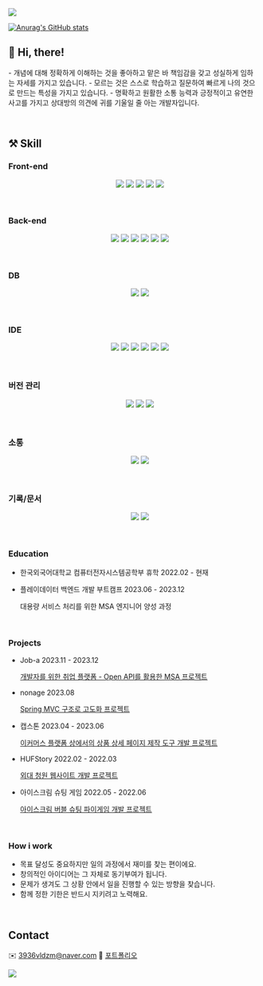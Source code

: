 <img src="https://capsule-render.vercel.app/api?type=waving&color=auto&height=200&section=header&text=&fontSize=90" />

<!-- 본인의 깃허브에 대한 평판 -->
[![Anurag's GitHub stats](https://github-readme-stats.vercel.app/api?username=wjdals3936)](https://github.com/anuraghazra/github-readme-stats)
<br />

## 🙌 Hi, there!
<p>
- 개념에 대해 정확하게 이해하는 것을 좋아하고 맡은 바 책임감을 갖고 성실하게 임하는 자세를 가지고 있습니다.
- 모르는 것은 스스로 학습하고 질문하여 빠르게 나의 것으로 만드는 특성을 가지고 있습니다.
- 명확하고 원활한 소통 능력과 긍정적이고 유연한 사고를 가지고 상대방의 의견에 귀를 기울일 줄 아는 개발자입니다.
</p>
<br />

## ⚒️ Skill
<p>

### Front-end
<ul align="center">
  <!--html-->
   <img src="https://img.shields.io/badge/html-E34F26?style=flat-square&logo=html&logoColor=ffffff"/>
  <!--css-->
   <img src="https://img.shields.io/badge/css-1572B6?style=flat-square&logo=css&logoColor=ffffff"/>
  <!--js-->
    <img src="https://img.shields.io/badge/javascript-F7DF1E?style=flat-square&logo=javascript&logoColor=ffffff"/>
  <!--react-->
   <img src="https://img.shields.io/badge/react-61DAFB?style=flat-square&logo=react&logoColor=ffffff"/>
  <!--google chart-->
    <img src="https://img.shields.io/badge/google chart-4285F4?style=flat-square&logoColor=ffffff"/>
</ul>
<br />

### Back-end
<ul align="center">
  <!--python-->
    <img src="https://img.shields.io/badge/python-3776AB?style=flat-square&logo=python&logoColor=ffffff"/>
  <!--java-->
   <img src="https://img.shields.io/badge/java-ED1D25?style=flat-square&logo=java&logoColor=ffffff"/>
  <!--spring-->
   <img src="https://img.shields.io/badge/spring-6DB33F?style=flat-square&logo=spring&logoColor=ffffff"/>
  <!--spring boot-->
   <img src="https://img.shields.io/badge/springboot-6DB33F?style=flat-square&logo=spring&logoColor=ffffff"/>
  <!--Swagger-->
   <img src="https://img.shields.io/badge/swagger-85EA2D?style=flat-square&logo=swagger&logoColor=ffffff"/>
  <!--Django-->
   <img src="https://img.shields.io/badge/django-092E20?style=flat-square&logo=django&logoColor=ffffff"/>
</ul>
<br />

### DB
<ul align="center">
   <!--mysql-->
     <img src="https://img.shields.io/badge/mysql-4479A1?style=flat-square&logo=mysql&logoColor=ffffff"/>
   <!--mariadb-->
     <img src="https://img.shields.io/badge/mariadb-003545?style=flat-square&logo=mariadb&logoColor=ffffff"/>
</ul>
<br />

### IDE
<ul align="center">
  <!--intellijidea-->
    <img src="https://img.shields.io/badge/intellijidea-000000?style=flat-square&logo=intellijidea&logoColor=ffffff"/>
  <!--eclipseide-->
    <img src="https://img.shields.io/badge/eclipseide-2C2255?style=flat-square&logo=eclipseide&logoColor=ffffff"/>
  <!--googlecolab-->
    <img src="https://img.shields.io/badge/googlecolab-F9AB00?style=flat-square&logo=googlecolab&logoColor=ffffff"/>
  <!--visualstudiocode-->
    <img src="https://img.shields.io/badge/visualstudiocode-007ACC?style=flat-square&logo=visualstudiocode&logoColor=ffffff"/>
  <!--pycharm-->
    <img src="https://img.shields.io/badge/pycharm-000000?style=flat-square&logo=pycharm&logoColor=ffffff"/>
  <!--figma-->
    <img src="https://img.shields.io/badge/figma-F24E1E?style=flat-square&logo=figma&logoColor=ffffff"/>
</ul>
<br />

  ### 버전 관리
  <ul align="center">
    <!--git-->
      <img src="https://img.shields.io/badge/git-F05032?style=flat-square&logo=git&logoColor=ffffff"/>
    <!--github-->
      <img src="https://img.shields.io/badge/github-181717?style=flat-square&logo=github&logoColor=ffffff"/>
    <!--SourceTree-->
      <img src="https://img.shields.io/badge/sourceTree-0052CC?style=flat-square&logo=SourceTree&logoColor=ffffff"/>
      </ul>
  <br />
  
  ### 소통
  <ul align="center">
    <!--slack-->
      <img src="https://img.shields.io/badge/slack-4A154B?style=flat-square&logo=discord&logoColor=ffffff"/>
    <!--discord-->
      <img src="https://img.shields.io/badge/discord-5865F2?style=flat-square&logo=discord&logoColor=ffffff"/>
      </ul>
  <br />
  
  ### 기록/문서
  <ul align="center">
    <!--블로그-->
      <a href="https://mangocoding-journal.tistory.com/"><img src="https://img.shields.io/badge/tistory-000000?style=flat-square&logo=tistory&logoColor=ffffff"/></a>
    <!--notion-->
      <img src="https://img.shields.io/badge/notion-000000?style=flat-square&logo=notion&logoColor=ffffff"/>
    </ul>
</p>
<br />

### Education

- 한국외국어대학교 컴퓨터전자시스템공학부 휴학  2022.02 - 현재

- 플레이데이터 백엔드 개발 부트캠프  2023.06 - 2023.12

  대용량 서비스 처리를 위한 MSA 엔지니어 양성 과정
<br />
    
### Projects
- Job-a  2023.11 - 2023.12
    
    <a href="https://github.com/miracle-job-a">개발자를 위한 취업 플랫폼 - Open API를 활용한 MSA 프로젝트</a>
  
- nonage 2023.08
  
  <a href="https://github.com/wjdals3936/Spring_shoppingMall">Spring MVC 구조로 고도화 프로젝트</a>
  

- 캡스톤  2023.04 - 2023.06
    
    <a href="https://github.com/HUFSCapstoneDesign">이커머스 플랫폼 상에서의 상품 상세 페이지 제작 도구 개발 프로젝트</a>
    
- HUFStory  2022.02 - 2022.03
    
    <a href="https://github.com/wjdals3936/hufspetition-frontend">외대 청원 웹사이트 개발 프로젝트</a>

- 아이스크림 슈팅 게임 2022.05 - 2022.06

    <a href="https://github.com/wjdals3936/gameproject">아이스크림 버블 슈팅 파이게임 개발 프로젝트</a>

<br />

### How i work
- 목표 달성도 중요하지만 일의 과정에서 재미를 찾는 편이에요.
- 창의적인 아이디어는 그 자체로 동기부여가 됩니다.
- 문제가 생겨도 그 상황 안에서 일을 진행할 수 있는 방향을 찾습니다.
- 함께 정한 기한은 반드시 지키려고 노력해요.

<br />

## Contact
✉️   3936vldzm@naver.com
📄 <a href="https://pouncing-swallow-f5f.notion.site/0964b8dd134b4247bcf36ef943096136?pvs=4">포트폴리오</a>

<!-- 사용한 언어 비율 
[![Top Langs](https://github-readme-stats.vercel.app/api/top-langs/?username=wjdals3936)](https://github.com/anuraghazra/github-readme-stats)
-->

<!-- [GitHub Streak
[![GitHub Streak](https://streak-stats.demolab.com?user=wjdals3936&theme=merko&hide_border=true&mode=weekly)](https://git.io/streak-stats)
-->   

<img src="https://capsule-render.vercel.app/api?type=waving&color=auto&height=150&section=footer" />
